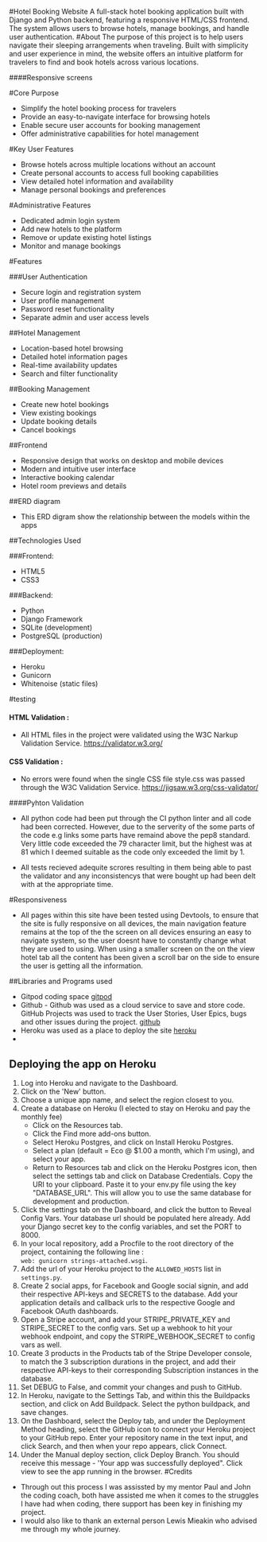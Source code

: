 #Hotel Booking Website
A full-stack hotel booking application built with Django and Python backend, featuring a responsive HTML/CSS frontend. The system allows users to browse hotels, manage bookings, and handle user authentication.
#About
The purpose of this project is to help users navigate their sleeping arrangements when traveling. Built with simplicity and user experience in mind, the website offers an intuitive platform for travelers to find and book hotels across various locations.

####Responsive screens 


#Core Purpose

- Simplify the hotel booking process for travelers
- Provide an easy-to-navigate interface for browsing hotels
- Enable secure user accounts for booking management
- Offer administrative capabilities for hotel management

#Key User Features

- Browse hotels across multiple locations without an account
- Create personal accounts to access full booking capabilities
- View detailed hotel information and availability
- Manage personal bookings and preferences

#Administrative Features

- Dedicated admin login system
- Add new hotels to the platform
- Remove or update existing hotel listings
- Monitor and manage bookings

#Features

###User Authentication

- Secure login and registration system
- User profile management
- Password reset functionality
- Separate admin and user access levels


##Hotel Management

- Location-based hotel browsing
- Detailed hotel information pages
- Real-time availability updates
- Search and filter functionality


##Booking Management

- Create new hotel bookings
- View existing bookings
- Update booking details
- Cancel bookings


##Frontend

- Responsive design that works on desktop and mobile devices
- Modern and intuitive user interface
- Interactive booking calendar
- Hotel room previews and details

##ERD diagram
- This ERD digram show the relationship between the models within the apps



##Technologies Used

###Frontend:

- HTML5
- CSS3


###Backend:

- Python
- Django Framework
- SQLite (development)
- PostgreSQL (production)


###Deployment:

- Heroku
- Gunicorn
- Whitenoise (static files)

#testing
#### HTML Validation :
- All HTML files in the project were validated using the W3C Narkup Validation Service.
https://validator.w3.org/

#### CSS Validation :
- No errors were found when the single CSS file style.css was passed through the W3C Validation Service.
https://jigsaw.w3.org/css-validator/

####Pyhton Validation
- All python code had been put through the CI python linter and all code had been corrected. However, due to the serverity of the some parts of the code e.g links some parts have remaind above the pep8 standard. Very little code exceeded the 79 character limit, but the highest was at 81 which I deemed suitable as the code only exceeded the limit by 1.

- All tests recieved adequite scrores resulting in them being able to past the validator and any inconsistencys that were bought up had been delt with at the appropriate time.

#Responsiveness
- All pages within this site have been tested using Devtools, to ensure that the site is fully responsive on all devices, the main navigation feature remains at the top of the the screen on all devices ensuring an easy to navigate system, so the user doesnt have to constantly change what they are used to using. When using a smaller screen on the on the view hotel tab all the content has been given a scroll bar on the side to ensure the user is getting all the information.

##Libraries and Programs used
- Gitpod coding space [gitpod](https://www.gitpod.io/ "gitpod")
- Github -  Github was used as a cloud service to save and store code. GitHub Projects was used to track the User Stories, User Epics, bugs and other issues during the project. [github](https://github.com/ "github")
- Heroku was used as a place to deploy the site  [heroku](https://www.heroku.com/?utm_source=google&utm_medium=paid_search&utm_campaign=emea_heraw&utm_content=general-branded-search-rsa&utm_term=heroku&utm_source_platform=GoogleAds&gad_source=1&gclid=Cj0KCQiAkJO8BhCGARIsAMkswygiKklF3O08QSDjhdsSWRZMQtTtlD0r22r9A7AZ-AfJY2A39CdD5noaAnyREALw_wcB "heroku")
- 


## Deploying the app on Heroku
1. Log into Heroku and navigate to the Dashboard.
2. Click on the 'New' button.
3. Choose a unique app name, and select the region closest to you.
4. Create a database on Heroku (I elected to stay on Heroku and pay the monthly fee)
    - Click on the Resources tab.
    - Click the Find more add-ons button.
    - Select Heroku Postgres, and click on Install Heroku Postgres.
    - Select a plan (default = Eco @ $1.00 a month, which I'm using), and select your app.
    - Return to Resources tab and click on the Heroku Postgres icon, then select the settings tab and click on Database Credentials. Copy the URI to your clipboard. Paste it to your env.py file using the key "DATABASE_URL". This will allow you to use the same database for development and production.
5. Click the settings tab on the Dashboard, and click the button to Reveal Config Vars. Your database url should be populated here already. Add your Django secret key to the config variables, and set the PORT to 8000.
6. In your local repository, add a Procfile to the root directory of the project, containing the following line :<br /> `web: gunicorn strings-attached.wsgi`.
7. Add the url of your Heroku project to the `ALLOWED_HOSTS` list in `settings.py`.
8. Create 2 social apps, for Facebook and Google social signin, and add their respective API-keys and SECRETS to the database. Add your application details and callback urls to the respective Google and Facebook OAuth dashboards.
9. Open a Stripe account, and add your STRIPE_PRIVATE_KEY and STRIPE_SECRET to the config vars. Set up a webhook to hit your webhook endpoint, and copy the STRIPE_WEBHOOK_SECRET to config vars as well.
10. Create 3 products in the Products tab of the Stripe Developer console, to match the 3 subscription durations in the project, and add their respective API-keys to their corresponding Subscription instances in the database.
11. Set DEBUG to False, and commit your changes and push to GitHub.
12. In Heroku, navigate to the Settings Tab, and within this the Buildpacks section, and click on Add Buildpack. Select the python buildpack, and save changes.
13. On the Dashboard, select the Deploy tab, and under the Deployment Method heading, select the
GitHub icon to connect your Heroku project to your GitHub repo. Enter your repository name in the text input, and click Search, and then when your repo appears, click Connect.
14. Under the Manual deploy section, click Deploy Branch. You should receive this message - 'Your app was successfully deployed". Click view to see the app running in the browser.
 #Credits
 - Through out this process I was assissted by my mentor Paul and John the coding coach, both have assisted me when it comes to the struggles I have had when coding, there support has been key in finishing my project.
 - I would also like to thank an external person Lewis Mieakin who advised me through my whole journey.